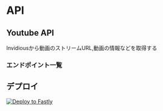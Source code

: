 # API
## Youtube API
Invidiousから動画のストリームURL,動画の情報などを取得する
### エンドポイント一覧

## デプロイ
[![Deploy to Fastly](https://deploy.edgecompute.app/button)](https://deploy.edgecompute.app/deploy)
